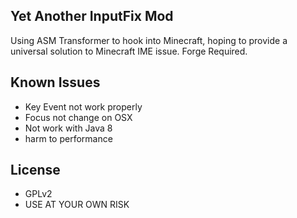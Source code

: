 ## Yet Another InputFix Mod
Using ASM Transformer to hook into Minecraft, hoping to provide a universal solution to Minecraft IME issue.
Forge Required.

## Known Issues
- Key Event not work properly
- Focus not change on OSX
- Not work with Java 8
- harm to performance

## License
- GPLv2
- USE AT YOUR OWN RISK

